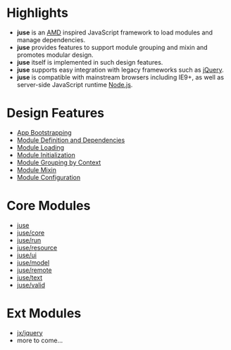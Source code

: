 # Highlights

* **juse** is an [AMD][] inspired JavaScript framework to load modules and manage dependencies.
* **juse** provides features to support module grouping and mixin and promotes modular design.
* **juse** itself is implemented in such design features.
* **juse** supports easy integration with legacy frameworks such as [jQuery][].
* **juse** is compatible with mainstream browsers including IE9+, as well as server-side JavaScript runtime [Node.js][].

# Design Features

* [App Bootstrapping](design/boot)
* [Module Definition and Dependencies](design/define)
* [Module Loading](design/load)
* [Module Initialization](design/init)
* [Module Grouping by Context](design/context)
* [Module Mixin](design/mixin)
* [Module Configuration](design/config)

# Core Modules

* [juse](juse)
* [juse/core](juse/core)
* [juse/run](juse/run)
* [juse/resource](juse/resource)
* [juse/ui](juse/ui)
* [juse/model](juse/model)
* [juse/remote](juse/remote)
* [juse/text](juse/text)
* [juse/valid](juse/valid)

# Ext Modules
* [jx/jquery](jx/jquery)
* more to come...

[AMD]:			https://github.com/amdjs/amdjs-api/wiki/AMD (Asynchronous Module Definition)
[jQuery]:		https://jquery.com/
[Node.js]:		https://nodejs.org/
